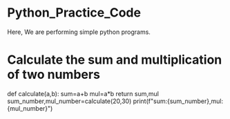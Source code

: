 # Python_Practice_Code
Here, We are performing simple python programs.
# Calculate the sum and multiplication of two numbers
def calculate(a,b):
    sum=a+b
    mul=a*b
    return sum,mul
sum_number,mul_number=calculate(20,30)
print(f"sum:{sum_number},mul:{mul_number}")
